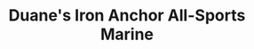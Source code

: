 ---
title: "Duane's Iron Anchor All-Sports Marine"
url: /rose-city/duanes-iron-anchor-all-sports-marine/
shop: Allgemein
---